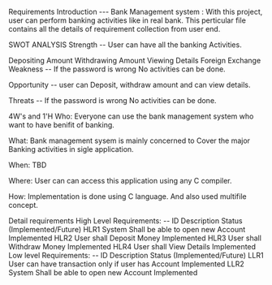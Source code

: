Requirements
Introduction
--- Bank Management system : With this project, user can perform banking activities like in real bank. This perticular file contains all the details of requirement collection from user end.

SWOT ANALYSIS
Strength -- User can have all the banking Activities.

Depositing Amount
Withdrawing Amount
Viewing Details
Foreign Exchange
Weakness -- If the password is wrong No activities can be done.

Opportunity -- user can Deposit, withdraw amount and can view details.

Threats -- If the password is wrong No activities can be done.

4W's and 1'H
Who:
Everyone can use the bank management system who want to have benifit of banking.

What:
Bank management sysem is mainly concerned to Cover the major Banking activities in sigle application.

When:
TBD

Where:
User can can access this application using any C compiler.

How:
Implementation is done using C language. And also used multifile concept.

Detail requirements
High Level Requirements:
-- ID	Description	Status (Implemented/Future)
HLR1	System Shall be able to open new Account	Implemented
HLR2	User shall Deposit Money	Implemented
HLR3	User shall Withdraw Money	Implemented
HLR4	User shall View Details	Implemented
Low level Requirements:
-- ID	Description	Status (Implemented/Future)
LLR1	User can have transaction only if user has Account	Implemented
LLR2	System Shall be able to open new Account	Implemented

